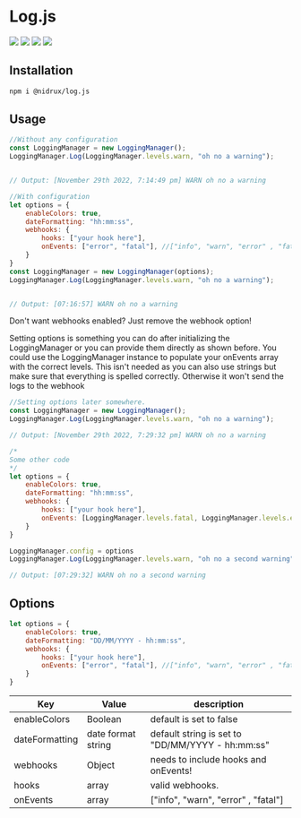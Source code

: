 # Log.js

<img src="https://img.shields.io/bundlephobia/min/@nidrux/log.js">
<img src="https://img.shields.io/github/v/release/Nidrux/log.js">
<img src="https://img.shields.io/github/license/Nidrux/log.js">
<img src="https://img.shields.io/snyk/vulnerabilities/github/Nidrux/log.js">



## Installation

```bash
npm i @nidrux/log.js
```


## Usage

```js
//Without any configuration
const LoggingManager = new LoggingManager();
LoggingManager.Log(LoggingManager.levels.warn, "oh no a warning");


// Output: [November 29th 2022, 7:14:49 pm] WARN oh no a warning

```
```js
//With configuration
let options = {
    enableColors: true,
    dateFormatting: "hh:mm:ss",
    webhooks: {
        hooks: ["your hook here"],
        onEvents: ["error", "fatal"], //["info", "warn", "error" , "fatal"]
    }
}
const LoggingManager = new LoggingManager(options);
LoggingManager.Log(LoggingManager.levels.warn, "oh no a warning");


// Output: [07:16:57] WARN oh no a warning

```
Don't want webhooks enabled? Just remove the webhook option!

Setting options is something you can do after initializing the LoggingManager or you can provide them directly as shown before. You could use the LoggingManager instance to populate your onEvents array with the correct levels. This isn't needed as you can also use strings but make sure that everything is spelled correctly. Otherwise it won't send the logs to the webhook

```js
//Setting options later somewhere.
const LoggingManager = new LoggingManager();
LoggingManager.Log(LoggingManager.levels.warn, "oh no a warning");

// Output: [November 29th 2022, 7:29:32 pm] WARN oh no a warning

/*
Some other code
*/
let options = {
    enableColors: true,
    dateFormatting: "hh:mm:ss",
    webhooks: {
        hooks: ["your hook here"],
        onEvents: [LoggingManager.levels.fatal, LoggingManager.levels.error], //["info", "warn", "error" , "fatal"]
    }
}

LoggingManager.config = options
LoggingManager.Log(LoggingManager.levels.warn, "oh no a second warning");

// Output: [07:29:32] WARN oh no a second warning
```
## Options 
```js
let options = {
    enableColors: true,
    dateFormatting: "DD/MM/YYYY - hh:mm:ss",
    webhooks: {
        hooks: ["your hook here"],
        onEvents: ["error", "fatal"], //["info", "warn", "error" , "fatal"]
    }
}
```
|  Key | Value  | description|
|---|---|---|
| enableColors | Boolean  | default is set to false|
| dateFormatting | date format string  | default string is set to "DD/MM/YYYY - hh:mm:ss"|
| webhooks | Object  | needs to include hooks and onEvents! |
| hooks | array  | valid webhooks. |
| onEvents| array  | ["info", "warn", "error" , "fatal"] |




